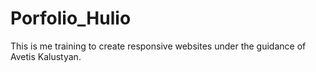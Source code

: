 # Porfolio_Hulio
This is me training to create responsive websites under the guidance of Avetis Kalustyan.

